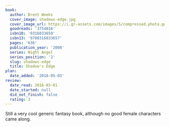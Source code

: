 ```yaml
---
book:
  author: Brent Weeks
  cover_image: shadows-edge.jpg
  cover_image_url: https://i.gr-assets.com/images/S/compressed.photo.goodreads.com/books/1327881435l/3754016._SX98_.jpg
  goodreads: '3754016'
  isbn10: '0316033650'
  isbn13: '9780316033657'
  pages: '636'
  publication_year: '2008'
  series: Night Angel
  series_position: '2'
  slug: shadows-edge
  title: Shadow's Edge
plan:
  date_added: '2016-05-03'
review:
  date_read: 2016-03-01
  date_started: null
  did_not_finish: false
  rating: 3
---
```


Still a very cool generic fantasy book, although no good female characters came along.
